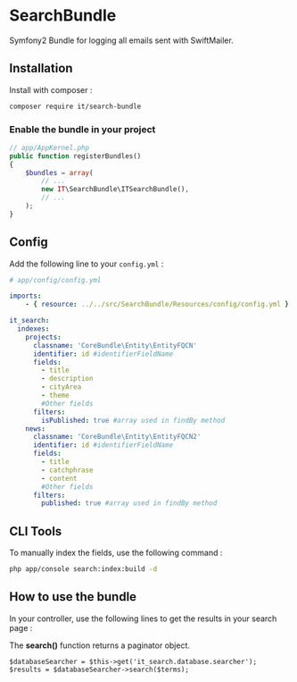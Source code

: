 # SearchBundle

Symfony2 Bundle for logging all emails sent with SwiftMailer.

## Installation

Install with composer :
```bash
composer require it/search-bundle
```

### Enable the bundle in your project

```php
// app/AppKernel.php
public function registerBundles()
{
    $bundles = array(
        // ...
        new IT\SearchBundle\ITSearchBundle(),
        // ...
    );
}
```

## Config

Add the following line to your `config.yml` :
```yaml
# app/config/config.yml

imports:
    - { resource: ../../src/SearchBundle/Resources/config/config.yml }

it_search:
  indexes:
    projects:
      classname: 'CoreBundle\Entity\EntityFQCN'
      identifier: id #identifierFieldName
      fields:
        - title
        - description
        - cityArea
        - theme
        #Other fields
      filters:
        isPublished: true #array used in findBy method
    news:
      classname: 'CoreBundle\Entity\EntityFQCN2'
      identifier: id #identifierFieldName
      fields:
        - title
        - catchphrase
        - content
        #Other fields
      filters:
        published: true #array used in findBy method

```
## CLI Tools

To manually index the fields, use the following command :
```bash
php app/console search:index:build -d
```

## How to use the bundle

In your controller, use the following lines to get the results in your search page :

The **search()** function returns a paginator object.
```
$databaseSearcher = $this->get('it_search.database.searcher');
$results = $databaseSearcher->search($terms);
```
